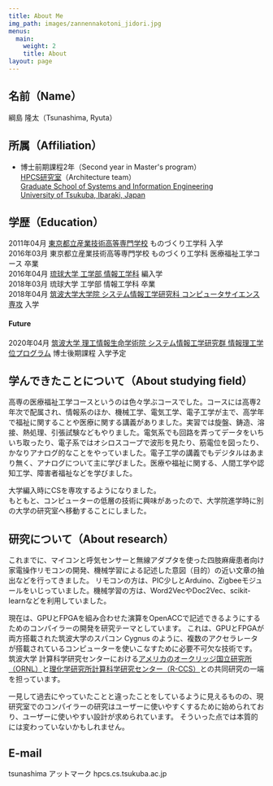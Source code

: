 ```yaml
---
title: About Me
img_path: images/zannennakotoni_jidori.jpg
menus:
  main:
    weight: 2
    title: About
layout: page
---
```


## 名前（Name）
綱島 隆太（Tsunashima, Ryuta）

## 所属（Affiliation）
- 博士前期課程2年（Second year in Master's program）  
[HPCS研究室](https://www.hpcs.cs.tsukuba.ac.jp/)（Architecture team）  
[Graduate School of Systems and Information Engineering](https://www.sie.tsukuba.ac.jp/)  
[University of Tsukuba, Ibaraki, Japan](https://www.tsukuba.ac.jp/)

## 学歴（Education）
2011年04月 [東京都立産業技術高等専門学校](https://www.metro-cit.ac.jp/) ものづくり工学科 入学  
2016年03月 東京都立産業技術高等専門学校 ものづくり工学科 医療福祉工学コース 卒業  
2016年04月 [琉球大学 工学部 情報工学科](https://ie.u-ryukyu.ac.jp/) 編入学  
2018年03月 琉球大学 工学部 情報工学科 卒業  
2018年04月 [筑波大学大学院 システム情報工学研究科 コンピュータサイエンス専攻](http://www.cs.tsukuba.ac.jp/) 入学  

#### Future
2020年04月 [筑波大学 理工情報生命学術院 システム情報工学研究群 情報理工学位プログラム](https://dps2020.sie.tsukuba.ac.jp/) 博士後期課程 入学予定

## 学んできたことについて（About studying field）
高専の医療福祉工学コースというのは色々学ぶコースでした。コースには高専2年次で配属され、情報系のほか、機械工学、電気工学、電子工学が主で、高学年で福祉に関することや医療に関する講義がありました。実習では旋盤、鋳造、溶接、熱処理、引張試験などもやりました。電気系でも回路を弄ってデータをいちいち取ったり、電子系ではオシロスコープで波形を見たり、筋電位を図ったり、かなりアナログ的なことをやっていました。電子工学の講義でもデジタルはあまり無く、アナログについて主に学びました。医療や福祉に関する、人間工学や認知工学、障害者福祉などを学びました。

大学編入時にCSを専攻するようになりました。  
もともと、コンピューターの低層の技術に興味があったので、大学院進学時に別の大学の研究室へ移動することにしました。

## 研究について（About research）
これまでに、マイコンと呼気センサーと無線アダプタを使った四肢麻痺患者向け家電操作リモコンの開発、機械学習による記述した意図（目的）の近い文章の抽出などを行ってきました。
リモコンの方は、PIC少しとArduino、Zigbeeモジュールをいじっていました。機械学習の方は、Word2VecやDoc2Vec、scikit-learnなどを利用していました。

現在は、GPUとFPGAを組み合わせた演算をOpenACCで記述できるようにするためのコンパイラーの開発を研究テーマとしています。
これは、GPUとFPGAが両方搭載された筑波大学のスパコン Cygnus のように、複数のアクセラレータが搭載されているコンピューターを使いこなすために必要不可欠な技術です。
筑波大学 計算科学研究センターにおける[アメリカのオークリッジ国立研究所（ORNL）](https://www.ornl.gov/)と[理化学研究所計算科学研究センター（R-CCS）](https://www.r-ccs.riken.jp/jp/)との共同研究の一端を担っています。

一見して過去にやっていたことと違ったことをしているように見えるものの、現研究室でのコンパイラーの研究はユーザーに使いやすくするために始められており、ユーザーに使いやすい設計が求められています。
そういった点では本質的には変わっていないかもしれません。

## E-mail
tsunashima アットマーク hpcs.cs.tsukuba.ac.jp